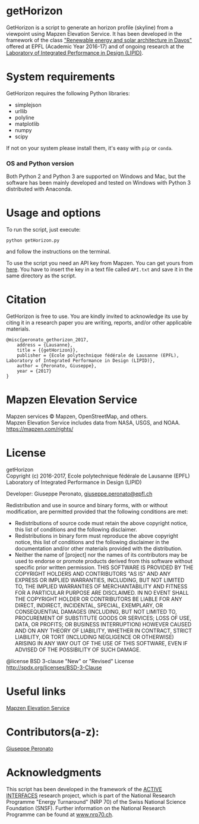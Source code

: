getHorizon
========================================
GetHorizon is a script to generate an horizon profile (skyline) from a viewpoint using Mapzen Elevation Service.
It has been developed in the framework of the class ["Renewable energy and solar architecture in Davos"](http://edu.epfl.ch/coursebook/fr/renewable-energy-and-solar-architecture-in-davos-PENS-210) offered at EPFL (Academic Year 2016-17) and of ongoing research at the [Laboratory of Integrated Performance in Design (LIPID)](http://lipid.epfl.ch/research/energy).

System requirements
========================================
GetHorizon requires the following Python libraries:
- simplejson
- urllib
- polyline
- matplotlib
- numpy
- scipy

If not on your system please install them, it's easy with `pip` or `conda`.

### OS and Python version
  
Both Python 2 and Python 3 are supported on Windows and Mac, but the software has been mainly developed and tested on Windows with Python 3 distributed with Anaconda.

Usage and options
========================================
To run the script, just execute:

```
python getHorizon.py
```
and follow the instructions on the terminal.

To use the script you need an API key from Mapzen. You can get yours from [here](https://mapzen.com/developers/sign_in). You have to insert the key in a text file called `API.txt` and save it in the same directory as the script.

Citation
========================================
GetHorizon is free to use. You are kindly invited to acknowledge its use by citing it in a research paper you are writing, reports, and/or other applicable materials.
   
	@misc{peronato_gethorizon_2017,
		address = {Lausanne},
		title = {{getHorizon}},
		publisher = {Ecole polytechnique fédérale de Lausanne (EPFL), Laboratory of Integrated Performance in Design (LIPID)},
		author = {Peronato, Giuseppe},
		year = {2017}
	}


Mapzen Elevation Service
========================================
Mapzen services © Mapzen, OpenStreetMap, and others.   
Mapzen Elevation Service includes data from NASA, USGS, and NOAA.   
https://mapzen.com/rights/


License
========================================
getHorizon  
Copyright (c) 2016-2017, Ecole polytechnique fédérale de Lausanne (EPFL)     
Laboratory of Integrated Performance in Design (LIPID)  

Developer: Giuseppe Peronato, giuseppe.peronato@epfl.ch


Redistribution and use in source and binary forms, with or without
modification, are permitted provided that the following conditions are met:
* Redistributions of source code must retain the above copyright notice, this
  list of conditions and the following disclaimer.
* Redistributions in binary form must reproduce the above copyright notice,
  this list of conditions and the following disclaimer in the documentation
  and/or other materials provided with the distribution.
* Neither the name of [project] nor the names of its
  contributors may be used to endorse or promote products derived from
  this software without specific prior written permission.
THIS SOFTWARE IS PROVIDED BY THE COPYRIGHT HOLDERS AND CONTRIBUTORS "AS IS"
AND ANY EXPRESS OR IMPLIED WARRANTIES, INCLUDING, BUT NOT LIMITED TO, THE
IMPLIED WARRANTIES OF MERCHANTABILITY AND FITNESS FOR A PARTICULAR PURPOSE ARE
DISCLAIMED. IN NO EVENT SHALL THE COPYRIGHT HOLDER OR CONTRIBUTORS BE LIABLE
FOR ANY DIRECT, INDIRECT, INCIDENTAL, SPECIAL, EXEMPLARY, OR CONSEQUENTIAL
DAMAGES (INCLUDING, BUT NOT LIMITED TO, PROCUREMENT OF SUBSTITUTE GOODS OR
SERVICES; LOSS OF USE, DATA, OR PROFITS; OR BUSINESS INTERRUPTION) HOWEVER
CAUSED AND ON ANY THEORY OF LIABILITY, WHETHER IN CONTRACT, STRICT LIABILITY,
OR TORT (INCLUDING NEGLIGENCE OR OTHERWISE) ARISING IN ANY WAY OUT OF THE USE
OF THIS SOFTWARE, EVEN IF ADVISED OF THE POSSIBILITY OF SUCH DAMAGE.
 
@license BSD 3-clause "New" or "Revised" License <http://spdx.org/licenses/BSD-3-Clause>


Useful links
========================================
[Mapzen Elevation Service](https://mapzen.com/documentation/elevation/elevation-service/)


Contributors(a-z):
========================================
[Giuseppe Peronato](https://github.com/gperonato)


Acknowledgments
========================================
This script has been developed in the framework of the [ACTIVE INTERFACES](http://www.activeinterfaces.ch) research project, which is part of the National Research Programme "Energy Turnaround" (NRP 70) of the Swiss National Science Foundation (SNSF). Further information on the National Research Programme can be found at www.nrp70.ch.
